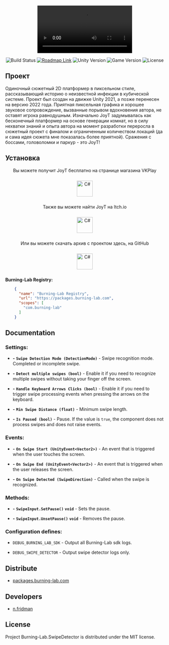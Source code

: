 <p align="center">
      <video src='https://github.com/PiRaMiDeON/JoyT/blob/main/GitHubMP4.mp4'>
</p>

<p align="center">
    <img src="https://build.burning-lab.com/app/rest/builds/buildType:id:UnityAssets_ComBurningLabSwipedetector_DevelopmentBuild/statusIcon.svg" alt="Build Status">
    <a href="https://burning-lab.youtrack.cloud/agiles/131-11/current"><img src="https://img.shields.io/badge/Roadmap-YouTrack-orange" alt="Roadmap Link"></a>
    <img src="https://img.shields.io/badge/Engine-2021.3-blueviolet" alt="Unity Version">
    <img src="https://img.shields.io/badge/Version-1.2.1-blue" alt="Game Version">
    <img src="https://img.shields.io/badge/License-MIT-success" alt="License">
</p>

## Проект

Одиночный сюжетный 2D платформер в пиксельном стиле, рассказывающий историю о неизвестной инфекции в кубической системе. Проект был создан на движке Unity 2021, а позже перенесен на версию 2022 года. Приятная пиксельная графика и хорошее звуковое сопровождение, вызванные порывом вдохновения автора, не оставят игрока равнодушным. Изначально JoyT задумывалась как бесконечный платформер на основе генерации комнат, но в силу нехватки знаний и опыта автора на момент разработки переросла в сюжетный проект с финалом и ограниченным количеством локаций (да и сама идея сюжета мне показалась более приятной). Сражения с боссами, головоломки и паркур - это JoyT!

## Установка

<p align="center"> Вы можете получит JoyT бесплатно на странице магазина VKPlay
      <p align="center">
<a href="https://vkplay.ru/play/game/joyt/" target="_blank"><img style="margin: 10px" 
src="https://corp.vkcdn.ru/media/images/VKP_ninja_1_pkB5bD2.png" alt="C#" height="50" /></a>
</p>

<p align="center"> Также вы можете найти JoyT на Itch.io
      <p align="center">
<a href="https://piramideon.itch.io/joyt" target="_blank"><img style="margin: 10px" 
src="https://samirgeorgy.files.wordpress.com/2020/01/itchio-textless-icon.png" alt="C#" height="50" /></a>
</p>

<p align="center"> Или вы можете скачать архив с проектом здесь, на GitHub
      <p align="center">
<a href="https://github.com/PiRaMiDeON/JoyT" target="_blank"><img style="margin: 10px" 
src="https://cdn.wikimg.net/en/splatoonwiki/images/thumb/8/88/GitHub_Icon.svg/1200px-GitHub_Icon.svg.png" alt="C#" height="50" /></a>
</p>

**Burning-Lab Registry:**
```json
    {
      "name": "Burning-Lab Registry",
      "url": "https://packages.burning-lab.com",
      "scopes": [
        "com.burning-lab"
      ]
    }
```

## Documentation

### Settings:

- **-** **`Swipe Detection Mode (DetectionMode)`** - Swipe recognition mode. Completed or incomplete swipe.

- **-** **`Detect multiple swipes (bool)`** - Enable it if you need to recognize multiple swipes without taking your finger off the screen.

- **-** **`Handle Keyboard Arrows Clicks (bool)`** - Enable it if you need to trigger swipe processing events when pressing the arrows on the keyboard.

- **-** **`Min Swipe Distance (float)`** - Minimum swipe length.

- **-** **`Is Paused (bool)`** - Pause. If the value is `true`, the component does not process swipes and does not raise events.

### Events:
- **-** **`On Swipe Start (UnityEvent<Vector2>)`** - An event that is triggered when the user touches the screen.

- **-** **`On Swipe End (UnityEvent<Vector2>)`** - An event that is triggered when the user releases the screen.

- **-** **`On Swipe Detected (SwipeDirection)`** - Called when the swipe is recognized.

### Methods:
- **-** **`SwipeInput.SetPause()`** **`void`** - Sets the pause.

- **-** **`SwipeInput.UnsetPause()`** **`void`** - Removes the pause.

### Configuration defines:

- `DEBUG_BURNING_LAB_SDK` - Output all Burning-Lab sdk logs.

- `DEBUG_SWIPE_DETECTOR` - Output swipe detector logs only.

## Distribute

- [packages.burning-lab.com](https://packages.burning-lab.com/-/web/detail/com.burning-lab.swipedetector)

## Developers

- [n.fridman](https://github.com/n-fridman)

## License

Project Burning-Lab.SwipeDetector is distributed under the MIT license.
